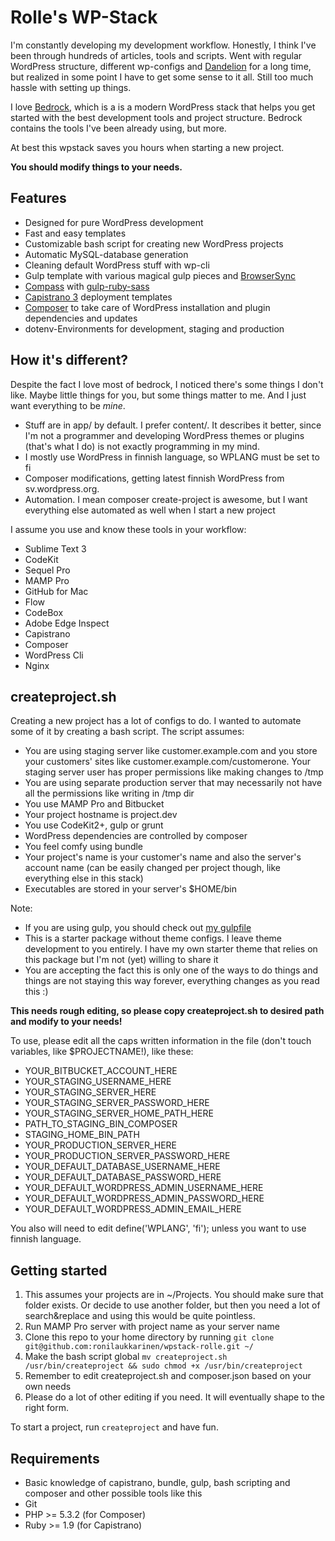 # Rolle's WP-Stack

I'm constantly developing my development workflow. Honestly, I think I've been through hundreds of articles, tools and scripts. Went with regular WordPress structure, different wp-configs and [Dandelion](https://github.com/scttnlsn/dandelion) for a long time, but realized in some point I have to get some sense to it all. Still too much hassle with setting up things.

I love [Bedrock](https://github.com/roots/bedrock), which is a is a modern WordPress stack that helps you get started with the best development tools and project structure. Bedrock contains the tools I've been already using, but more.

At best this wpstack saves you hours when starting a new project.

**You should modify things to your needs.**

## Features

 - Designed for pure WordPress development
 - Fast and easy templates
 - Customizable bash script for creating new WordPress projects
 - Automatic MySQL-database generation
 - Cleaning default WordPress stuff with wp-cli
 - Gulp template with various magical gulp pieces and [BrowserSync](http://www.browsersync.io/)
 - [Compass](http://compass-style.org) with [gulp-ruby-sass](https://github.com/sindresorhus/gulp-ruby-sass)
 - [Capistrano 3](http://capistranorb.com/) deployment templates
 - [Composer](https://getcomposer.org/) to take care of WordPress installation and plugin dependencies and updates
 - dotenv-Environments for development, staging and production

## How it's different?

Despite the fact I love most of bedrock, I noticed there's some things I don't like. Maybe little things for you, but some things matter to me. And I just want everything to be _mine_.

* Stuff are in app/ by default. I prefer content/. It describes it better, since I'm not a programmer and developing WordPress themes or plugins (that's what I do) is not exactly programming in my mind.
* I mostly use WordPress in finnish language, so WPLANG must be set to fi
* Composer modifications, getting latest finnish WordPress from sv.wordpress.org.
* Automation. I mean composer create-project is awesome, but I want everything else automated as well when I start a new project

I assume you use and know these tools in your workflow:

- Sublime Text 3
- CodeKit
- Sequel Pro
- MAMP Pro
- GitHub for Mac
- Flow
- CodeBox
- Adobe Edge Inspect
- Capistrano
- Composer
- WordPress Cli
- Nginx

## createproject.sh

Creating a new project has a lot of configs to do. I wanted to automate some of it by creating a bash script. The script assumes:

- You are using staging server like customer.example.com and you store your customers' sites like customer.example.com/customerone. Your staging server user has proper permissions like making changes to /tmp
- You are using separate production server that may necessarily not have all the permissions like writing in /tmp dir
- You use MAMP Pro and Bitbucket
- Your project hostname is project.dev
- You use CodeKit2+, gulp or grunt
- WordPress dependencies are controlled by composer
- You feel comfy using bundle
- Your project's name is your customer's name and also the server's account name (can be easily changed per project though, like everything else in this stack)
- Executables are stored in your server's $HOME/bin

Note:
- If you are using gulp, you should check out [my gulpfile](https://github.com/ronilaukkarinen/gulpfile-rolle)
- This is a starter package without theme configs. I leave theme development to you entirely. I have my own starter theme that relies on this package but I'm not (yet) willing to share it
- You are accepting the fact this is only one of the ways to do things and things are not staying this way forever, everything changes as you read this :)

**This needs rough editing, so please copy createproject.sh to desired path and modify to your needs!**

To use, please edit all the caps written information in the file (don't touch variables, like $PROJECTNAME!), like these:
 - YOUR_BITBUCKET_ACCOUNT_HERE
 - YOUR_STAGING_USERNAME_HERE
 - YOUR_STAGING_SERVER_HERE
 - YOUR_STAGING_SERVER_PASSWORD_HERE
 - YOUR_STAGING_SERVER_HOME_PATH_HERE
 - PATH_TO_STAGING_BIN_COMPOSER
 - STAGING_HOME_BIN_PATH
 - YOUR_PRODUCTION_SERVER_HERE
 - YOUR_PRODUCTION_SERVER_PASSWORD_HERE
 - YOUR_DEFAULT_DATABASE_USERNAME_HERE
 - YOUR_DEFAULT_DATABASE_PASSWORD_HERE
 - YOUR_DEFAULT_WORDPRESS_ADMIN_USERNAME_HERE
 - YOUR_DEFAULT_WORDPRESS_ADMIN_PASSWORD_HERE
 - YOUR_DEFAULT_WORDPRESS_ADMIN_EMAIL_HERE

You also will need to edit define('WPLANG', 'fi'); unless you want to use finnish language.

## Getting started

1. This assumes your projects are in ~/Projects. You should make sure that folder exists. Or decide to use another folder, but then you need a lot of search&replace and using this would be quite pointless.
2. Run MAMP Pro server with project name as your server name
3. Clone this repo to your home directory by running `git clone git@github.com:ronilaukkarinen/wpstack-rolle.git ~/`
4. Make the bash script global `mv createproject.sh /usr/bin/createproject && sudo chmod +x /usr/bin/createproject`
5. Remember to edit createproject.sh and composer.json based on your own needs
6. Please do a lot of other editing if you need. It will eventually shape to the right form.

To start a project, run `createproject` and have fun.

## Requirements

* Basic knowledge of capistrano, bundle, gulp, bash scripting and composer and other possible tools like this
* Git
* PHP >= 5.3.2 (for Composer)
* Ruby >= 1.9 (for Capistrano)